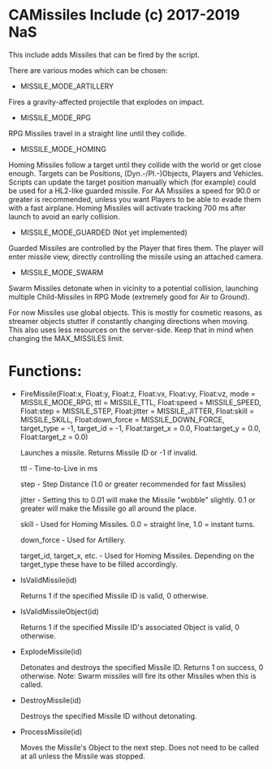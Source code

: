 # CAMissiles Include (c) 2017-2019 NaS

This include adds Missiles that can be fired by the script.

There are various modes which can be chosen:

- MISSILE_MODE_ARTILLERY

Fires a gravity-affected projectile that explodes on impact.

- MISSILE_MODE_RPG

RPG Missiles travel in a straight line until they collide.

- MISSILE_MODE_HOMING

Homing Missiles follow a target until they collide with the world or get close enough. Targets can be Positions, (Dyn.-/Pl.-)Objects, Players and Vehicles. Scripts can update the target position manually which (for example) could be used for a HL2-like guarded missile. For AA Missiles a speed for 90.0 or greater is recommended, unless you want Players to be able to evade them with a fast airplane. Homing Missiles will activate tracking 700 ms after launch to avoid an early collision.

- MISSILE_MODE_GUARDED (Not yet implemented)

Guarded Missiles are controlled by the Player that fires them. The player will enter missile view, directly controlling the missile using an attached camera.

- MISSILE_MODE_SWARM

Swarm Missiles detonate when in vicinity to a potential collision, launching multiple Child-Missiles in RPG Mode (extremely good for Air to Ground).

For now Missiles use global objects. This is mostly for cosmetic reasons, as streamer objects stutter if constantly changing directions when moving. This also uses less resources on the server-side. Keep that in mind when changing the MAX_MISSILES limit.

# Functions:

- FireMissile(Float:x, Float:y, Float:z, Float:vx, Float:vy, Float:vz, mode = MISSILE_MODE_RPG, ttl = MISSILE_TTL, Float:speed = MISSILE_SPEED, Float:step = MISSILE_STEP, Float:jitter = MISSILE_JITTER, Float:skill = MISSILE_SKILL, Float:down_force = MISSILE_DOWN_FORCE, target_type = -1, target_id = -1, Float:target_x = 0.0, Float:target_y = 0.0, Float:target_z = 0.0)
	
	Launches a missile.
	Returns Missile ID or -1 if invalid.
	
	ttl - Time-to-Live in ms

	step - Step Distance (1.0 or greater recommended for fast Missiles)

	jitter - Setting this to 0.01 will make the Missile "wobble" slightly. 0.1 or greater will make the Missile go all around the place.

	skill - Used for Homing Missiles. 0.0 = straight line, 1.0 = instant turns.

	down_force - Used for Artillery.

	target_id, target_x, etc. - Used for Homing Missiles. Depending on the target_type these have to be filled accordingly.

- IsValidMissile(id)
	
	Returns 1 if the specified Missile ID is valid, 0 otherwise.

- IsValidMissileObject(id)

	Returns 1 if the specified Missile ID's associated Object is valid, 0 otherwise.

- ExplodeMissile(id)

	Detonates and destroys the specified Missile ID.
	Returns 1 on success, 0 otherwise.
	Note: Swarm missiles will fire its other Missiles when this is called.

- DestroyMissile(id)

	Destroys the specified Missile ID without detonating.
	
- ProcessMissile(id)

	Moves the Missile's Object to the next step. Does not need to be called at all unless the Missile was stopped.

